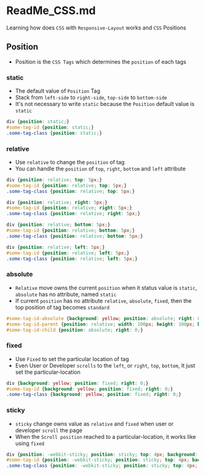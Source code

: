 # ReadMe_CSS.md
Learning how does `CSS` with `Responsive-Layout` works and `CSS` Positions

## Position
- Position is the `CSS Tags` which determines the `position` of each tags

### static
- The default value of `Position` Tag 
- Stack from `left-side` to `right-side`, `top-side` to `bottom-side`
- It's not necessary to write `static` because the `Position` default value is `static`

```css
div {position: static;}
#some-tag-id {position: static;}
.some-tag-class {position: static;}
```

### relative
- Use `relative` to change the `position` of tag
- You can handle the `position` of `top`, `right`, `bottom` and `left` attribute

```css
div {position: relative; top: 5px;}
#some-tag-id {position: relative; top: 5px;}
.some-tag-class {position: relative; top: 5px;}

div {position: relative; right: 5px;}
#some-tag-id {position: relative; right: 5px;}
.some-tag-class {position: relative; right: 5px;}

div {position: relative; bottom: 5px;}
#some-tag-id {position: relative; bottom: 5px;}
.some-tag-class {position: relative; bottom: 5px;}

div {position: relative; left: 5px;}
#some-tag-id {position: relative; left: 5px;}
.some-tag-class {position: relative; left: 5px;}
```

### absolute
- `Relative` move owns the current `position` when it status value is `static`, `absolute` has no attribute, named `static`
- If current `position` has no attribute `relative`, `absolute`, `fixed`, 
then the top position of tag becomes `standard`

```css
#some-tag-id-absolute {background: yellow; position: absolute; right: 0;}
#some-tag-id-parent {position: relative; width: 100px; height: 100px; background: skyblue;}
#some-tag-id-child {position: absolute; right: 0;}
```

### fixed
- Use `Fixed` to set the particular location of tag
- Even User or Developer `scrolls` to the `left`, or `right`, `top`, `bottom`,
It just set the particular-location

```css
div {background: yellow; position: fixed; right: 0;}
#some-tag-id {background: yellow; position: fixed; right: 0;}
.some-tag-class {background: yellow; position: fixed; right: 0;}
```

### sticky
- `sticky` change owns value as `relative` and `fixed` when user or developer `scroll` the page
- When the `Scroll position` reached to a particular-location, it works like using `fixed`

```css
div {position: -webkit-sticky; position: sticky; top: 4px; background: red;}
#some-tag-id {position: -webkit-sticky; position: sticky; top: 4px; background: red;}
.some-tag-class {position: -webkit-sticky; position: sticky; top: 4px; background: red;}
```
